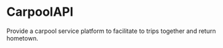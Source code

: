 # CarpoolAPI
Provide a carpool service platform to facilitate to trips together and return hometown.
